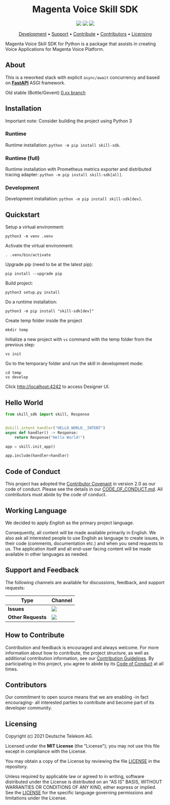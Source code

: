 <h1 align="center">
    Magenta Voice Skill SDK
</h1>

<p align="center">
    <a href="https://github.com/telekom/voice-skill-sdk/commits/" title="Last Commit"><img src="https://img.shields.io/github/last-commit/telekom/voice-skill-sdk?style=flat"></a>
    <a href="https://github.com/telekom/voice-skill-sdk/issues" title="Open Issues"><img src="https://img.shields.io/github/issues/telekom/voice-skill-sdk?style=flat"></a>
    <a href="https://github.com/telekom/voice-skill-sdk/blob/master/LICENSE" title="License"><img src="https://img.shields.io/badge/License-MIT-green.svg?style=flat"></a>
</p>

<p align="center">
  <a href="#development">Development</a> •
  <a href="#support-and-feedback">Support</a> •
  <a href="#how-to-contribute">Contribute</a> •
  <a href="#contributors">Contributors</a> •
  <a href="#licensing">Licensing</a>
</p>

Magenta Voice Skill SDK for Python is a package that assists in creating Voice Applications for Magenta Voice Platform.

## About

This is a reworked stack with explicit `async/await` concurrency 
and based on [**FastAPI**](https://fastapi.tiangolo.com/) ASGI framework.

Old stable (Bottle/Gevent) [0.xx branch](https://github.com/telekom/voice-skill-sdk/tree/stable)

## Installation
Important note: Consider building the project using Python 3

### Runtime
Runtime installation: `python -m pip install skill-sdk`.

### Runtime (full)
Runtime installation with Prometheus metrics exporter and distributed tracing adapter: `python -m pip install skill-sdk[all]`.

### Development
Development installation: `python -m pip install skill-sdk[dev]`.

## Quickstart
Setup a virtual environment:
```
python3 -m venv .venv
```

Activate the virtual environment:
```
. .venv/bin/activate
```

Upgrade pip (need to be at the latest pip):
```
pip install --upgrade pip
```

Build project:
```
python3 setup.py install
```

Do a runtime installation:
```
python3 -m pip install "skill-sdk[dev]"
```

Create temp folder inside the project
```
mkdir temp
```

Initialize a new project with `vs` command with the temp folder from the previous step:
```
vs init
```

Go to the temporary folder and run the skill in development mode:
```
cd temp
vs develop
```

Click [http://localhost:4242](http://localhost:4242) to access Designer UI.


## Hello World

```python
from skill_sdk import skill, Response


@skill.intent_handler("HELLO_WORLD__INTENT")
async def handler() -> Response:
    return Response("Hello World!")

app = skill.init_app()

app.include(handler=handler)
```

## Code of Conduct

This project has adopted the [Contributor Covenant](https://www.contributor-covenant.org/) in version 2.0 as our code of conduct. Please see the details in our [CODE_OF_CONDUCT.md](CODE_OF_CONDUCT.md). All contributors must abide by the code of conduct.

## Working Language

We decided to apply _English_ as the primary project language.  

Consequently, all content will be made available primarily in English. We also ask all interested people to use English as language to create issues, in their code (comments, documentation etc.) and when you send requests to us. The application itself and all end-user facing content will be made available in other languages as needed.

## Support and Feedback
The following channels are available for discussions, feedback, and support requests:

| Type                     | Channel                                                |
| ------------------------ | ------------------------------------------------------ |
| **Issues**   | <a href="https://github.com/telekom/voice-skill-sdk/issues/new/choose" title="General Discussion"><img src="https://img.shields.io/github/issues/telekom/voice-skill-sdk?style=flat-square"></a> </a>   |
| **Other Requests**    | <a href="mailto:opensource@telekom.de" title="Email Open Source Team"><img src="https://img.shields.io/badge/email-Open%20Source%20Team-green?logo=mail.ru&style=flat-square&logoColor=white"></a>   |

## How to Contribute

Contribution and feedback is encouraged and always welcome. For more information about how to contribute, the project structure, as well as additional contribution information, see our [Contribution Guidelines](./CONTRIBUTING.md). By participating in this project, you agree to abide by its [Code of Conduct](./CODE_OF_CONDUCT.md) at all times.

## Contributors

Our commitment to open source means that we are enabling -in fact encouraging- all interested parties to contribute and become part of its developer community.

## Licensing

Copyright (c) 2021 Deutsche Telekom AG.

Licensed under the **MIT License** (the "License"); you may not use this file except in compliance with the License.

You may obtain a copy of the License by reviewing the file [LICENSE](./LICENSE) in the repository.

Unless required by applicable law or agreed to in writing, software distributed under the License is distributed on an "AS IS" BASIS, WITHOUT WARRANTIES OR CONDITIONS OF ANY KIND, either express or implied. See the [LICENSE](./LICENSE) for the specific language governing permissions and limitations under the License.
